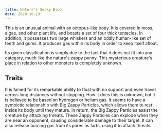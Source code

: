 ```yaml
---
title: Nature's Sucky Blob
date: 2020-10-19
---
```


This is an unusual animal with an octopus-like body. It is covered in moss, algae, and other plant life, and boasts a set of four thick tentacles.
In addition, it possesses two large whiskers and an oddly human-like set of teeth and gums. It produces gas within its body in order to keep itself afloat.

Its given classification is simply due to the fact that it does not fit into any category, much like the nature's zappy ponny. This mysterious creature's
place in relation to other monsters is completely unknown.

## Traits

It is famed for its remarkable ability to float with no support and even travel across long distances without stopping. How it does this is unknown,
but it is believed to be based on hydrogen or helium gas. It seems to have a symbiotic relationship with Big Zappy Particles, which allows them to rest
inside its body until they mature. In return, the Big Zappy Particles assist the creature by attacking threats. These Zappy Particles can explode when
they are near an opponent, causing considerable damage to their target. It can also release burning gas from its pores as farts, using it to attack threats.
